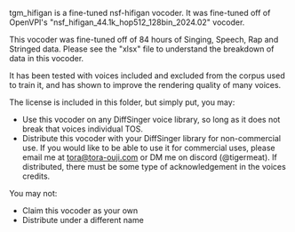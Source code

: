 tgm_hifigan is a fine-tuned nsf-hifigan vocoder. It was fine-tuned off of OpenVPI's "nsf_hifigan_44.1k_hop512_128bin_2024.02" vocoder.

This vocoder was fine-tuned off of 84 hours of Singing, Speech, Rap and Stringed data. Please see the "xlsx" file to understand the breakdown of data in this vocoder.

It has been tested with voices included and excluded from the corpus used to train it, and has shown to improve the rendering quality of many voices.

The license is included in this folder, but simply put, you may:

- Use this vocoder on any DiffSinger voice library, so long as it does not break that voices individual TOS.
- Distribute this vocoder with your DiffSinger library for non-commercial use. If you would like to be able to use it for commercial uses, please email me at tora@tora-ouji.com or DM me on discord (@tigermeat). If distributed, there must be some type of acknowledgement in the voices credits.

You may not:

- Claim this vocoder as your own
- Distribute under a different name


